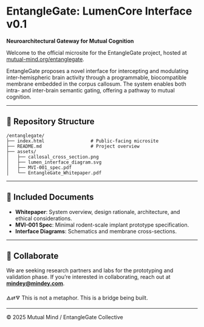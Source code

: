 # EntangleGate: LumenCore Interface v0.1

**Neuroarchitectural Gateway for Mutual Cognition**

Welcome to the official microsite for the EntangleGate project, hosted at [mutual-mind.org/entanglegate](https://mutual-mind.org/entanglegate/).

EntangleGate proposes a novel interface for intercepting and modulating inter-hemispheric brain activity through a programmable, biocompatible membrane embedded in the corpus callosum. The system enables both intra- and inter-brain semantic gating, offering a pathway to mutual cognition.

---

## 📁 Repository Structure

```
/entanglegate/
├── index.html                 # Public-facing microsite
├── README.md                  # Project overview
├── assets/
│   ├── callosal_cross_section.png
│   ├── lumen_interface_diagram.svg
│   ├── MVI-001_spec.pdf
│   └── EntangleGate_Whitepaper.pdf
```

---

## 📄 Included Documents
- **Whitepaper**: System overview, design rationale, architecture, and ethical considerations.
- **MVI-001 Spec**: Minimal rodent-scale implant prototype specification.
- **Interface Diagrams**: Schematics and membrane cross-sections.

---

## 🤝 Collaborate
We are seeking research partners and labs for the prototyping and validation phase.
If you’re interested in collaborating, reach out at **mindey@mindey.com**.

🜁⇄🜃
This is not a metaphor. This is a bridge being built.

---

© 2025 Mutual Mind / EntangleGate Collective
